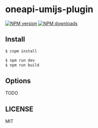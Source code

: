 # oneapi-umijs-plugin

[![NPM version](https://img.shields.io/npm/v/oneapi-umijs-plugin.svg?style=flat)](https://npmjs.org/package/oneapi-umijs-plugin)
[![NPM downloads](http://img.shields.io/npm/dm/oneapi-umijs-plugin.svg?style=flat)](https://npmjs.org/package/oneapi-umijs-plugin)

## Install

```bash
$ cnpm install
```

```bash
$ npm run dev
$ npm run build
```

## Options

TODO

## LICENSE

MIT
